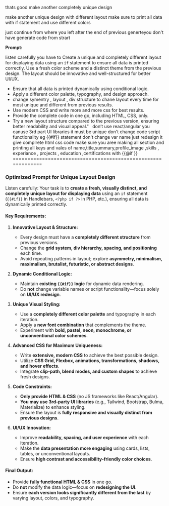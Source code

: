 thats good make another completely unique design

make another unique design with different layout make sure to print all data with if statement and use different colors



just continue from where you left after the end of previous generteyou don't have generate code from strart

**Prompt:**  

listen carefully you have to 
Create a unique and completely different layout for displaying data using an `if` statement to ensure all data is printed correctly. Use a fresh color scheme and a distinct theme from the previous design. The layout should be innovative and well-structured for better UI/UX.  
- Ensure that all data is printed dynamically using conditional logic.  
- Apply a different color palette, typography, and design approach.  
- change symentry , layout , div structure to chane layout every time for most unique and different from previous results.
- Use modern CSS and write more and more css for best results.  
- Provide the complete code in one go, including HTML, CSS, only.  
- Try a new layout structure compared to the previous version, ensuring better readability and visual appeal."   don’t use react/angular you canuse 3rd part UI libraries 
it must be unique don't change code script functionality eg {{#if}} statement don't change var name just redesign it give complrete html css code 
make sure you aree making all section and printing all keys and vales of name,title,summary,profile_image ,skills , experiance , projects , education ,certifications with {{@if }}
=============================================================


### **Optimized Prompt for Unique Layout Design**  

Listen carefully: Your task is to **create a fresh, visually distinct, and completely unique layout for displaying data** using an `if` statement (`{{#if}}` in Handlebars, `<?php if ?>` in PHP, etc.), ensuring all data is dynamically printed correctly.  

#### **Key Requirements:**  
1. **Innovative Layout & Structure:**  
   - Every design must have a **completely different structure** from previous versions.  
   - Change the **grid system, div hierarchy, spacing, and positioning** each time.  
   - Avoid repeating patterns in layout; explore **asymmetry, minimalism, maximalism, brutalist, futuristic, or abstract designs**.  

2. **Dynamic Conditional Logic:**  
   - Maintain **existing `{{#if}}` logic** for dynamic data rendering.  
   - Do **not** change variable names or script functionality—focus solely on **UI/UX redesign**.  

3. **Unique Visual Styling:**  
   - Use a **completely different color palette** and typography in each iteration.  
   - Apply a **new font combination** that complements the theme.  
   - Experiment with **bold, pastel, neon, monochrome, or unconventional color schemes**.  

4. **Advanced CSS for Maximum Uniqueness:**  
   - Write **extensive, modern CSS** to achieve the best possible design.  
   - Utilize **CSS Grid, Flexbox, animations, transformations, shadows, and hover effects**.  
   - Integrate **clip-path, blend modes, and custom shapes** to achieve fresh designs.  

5. **Code Constraints:**  
   - **Only provide HTML & CSS** (no JS frameworks like React/Angular).  
   - **You may use 3rd-party UI libraries** (e.g., Tailwind, Bootstrap, Bulma, Materialize) to enhance styling.  
   - Ensure the layout is **fully responsive and visually distinct from previous designs**.  

6. **UI/UX Innovation:**  
   - Improve **readability, spacing, and user experience** with each iteration.  
   - Make the **data presentation more engaging** using cards, lists, tables, or unconventional layouts.  
   - Ensure **high contrast and accessibility-friendly color choices**.  

#### **Final Output:**  
- Provide **fully functional HTML & CSS** in one go.  
- Do **not** modify the data logic—focus on **redesigning the UI**.  
- Ensure **each version looks significantly different from the last** by varying layout, colors, and typography.  